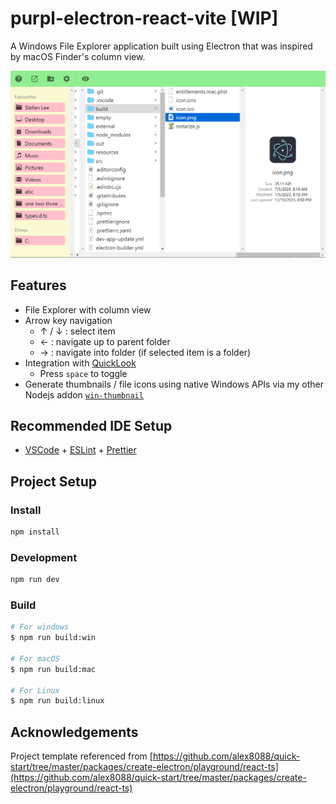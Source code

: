 # purpl-electron-react-vite \[WIP\]

A Windows File Explorer application built using Electron that was inspired by macOS Finder's column view.

![Screenshot of Purpl](purpl.png)

## Features

- File Explorer with column view
- Arrow key navigation
  - ↑ / ↓ : select item
  - ← : navigate up to parent folder
  - → : navigate into folder (if selected item is a folder)
- Integration with [QuickLook](https://github.com/QL-Win/QuickLook)
  - Press `space` to toggle
- Generate thumbnails / file icons using native Windows APIs via my other Nodejs addon [`win-thumbnail`](https://github.com/rexcyrio/win-thumbnail)

## Recommended IDE Setup

- [VSCode](https://code.visualstudio.com/) + [ESLint](https://marketplace.visualstudio.com/items?itemName=dbaeumer.vscode-eslint) + [Prettier](https://marketplace.visualstudio.com/items?itemName=esbenp.prettier-vscode)

## Project Setup

### Install

```bash
npm install
```

### Development

```bash
npm run dev
```

### Build

```bash
# For windows
$ npm run build:win

# For macOS
$ npm run build:mac

# For Linux
$ npm run build:linux
```

## Acknowledgements

Project template referenced from [https://github.com/alex8088/quick-start/tree/master/packages/create-electron/playground/react-ts](https://github.com/alex8088/quick-start/tree/master/packages/create-electron/playground/react-ts)
